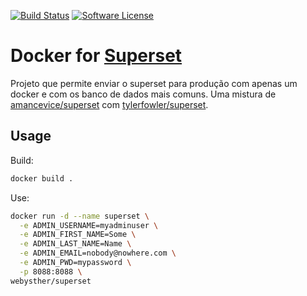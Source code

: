 [![Build Status](https://img.shields.io/docker/build/webysther/superset.svg?style=flat-square)](https://hub.docker.com/r/webysther/superset/)
[![Software License](https://goo.gl/FU2Kw1)](LICENSE)

# Docker for [Superset](https://github.com/apache/incubator-superset)

Projeto que permite enviar o superset para produção com apenas um docker e com os banco de dados mais comuns. Uma mistura de [amancevice/superset](https://hub.docker.com/r/amancevice/superset) com [tylerfowler/superset](https://hub.docker.com/r/tylerfowler/superset).

## Usage

Build:

```bash
docker build .
```

Use:

```bash
docker run -d --name superset \
  -e ADMIN_USERNAME=myadminuser \
  -e ADMIN_FIRST_NAME=Some \
  -e ADMIN_LAST_NAME=Name \
  -e ADMIN_EMAIL=nobody@nowhere.com \
  -e ADMIN_PWD=mypassword \
  -p 8088:8088 \
webysther/superset
```
